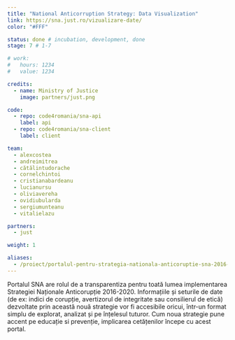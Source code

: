 ```yaml
---
title: "National Anticorruption Strategy: Data Visualization"
link: https://sna.just.ro/vizualizare-date/
color: "#FFF"

status: done # incubation, development, done
stage: 7 # 1-7

# work:
#   hours: 1234
#   value: 1234

credits:
  - name: Ministry of Justice
    image: partners/just.png

code:
  - repo: code4romania/sna-api
    label: api
  - repo: code4romania/sna-client
    label: client

team:
  - alexcostea
  - andreimitrea
  - cătălintudorache
  - cornelchintoi
  - cristianabardeanu
  - lucianursu
  - oliviavereha
  - ovidiubularda
  - sergiumunteanu
  - vitalielazu

partners:
  - just

weight: 1

aliases:
  - /proiect/portalul-pentru-strategia-nationala-anticoruptie-sna-2016-2020/
---
```

Portalul SNA are rolul de a transparentiza pentru toată lumea implementarea Strategiei Naționale Anticorupție 2016-2020. Informațiile și seturile de date (de ex: indici de corupție, avertizorul de integritate sau consilierul de etică) dezvoltate prin această nouă strategie vor fi accesibile oricui, într-un format simplu de explorat, analizat și pe înțelesul tuturor. Cum noua strategie pune accent pe educație si prevenție, implicarea cetățenilor începe cu acest portal.
